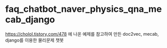 # faq_chatbot_naver_physics_qna_mecab_django
https://cholol.tistory.com/478 에 나온 예제를 참고하여 만든 doc2vec, mecab, django를 이용한 물리문제 챗봇